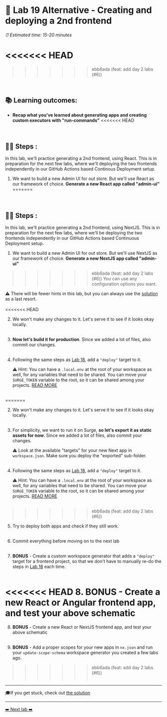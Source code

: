 # 🧲 Lab 19 Alternative - Creating and deploying a 2nd frontend

###### ⏰ Estimated time: 15-20 minutes
<<<<<<< HEAD
=======

>>>>>>> ebb6ada (feat: add day 2 labs (#6))
<br />

## 📚 Learning outcomes:

- **Recap what you've learned about generating apps and creating custom executors with "run-commands"**
<<<<<<< HEAD
<br /><br /><br />

## 🏋️‍♀️ Steps :

In this lab, we'll practice generating a 2nd frontend, using React. This is in preparation for the next few labs, where we'll
deploying the two frontends independently in our GitHub Actions based Continous Deployment setup.

1. We want to build a new Admin UI for out store. But we'll use React as our framework of choice. 
   **Generate a new React app called "admin-ui"**
=======
  <br /><br /><br />

## 🏋️‍♀️ Steps :

In this lab, we'll practice generating a 2nd frontend, using NextJS. This is in preparation for the next few labs, where we'll
be deploying the two frontends independently in our GitHub Actions based Continuous Deployment setup.

1. We want to build a new Admin UI for out store. But we'll use NextJS as our framework of choice.
   **Generate a new NextJS app called "admin-ui"**
>>>>>>> ebb6ada (feat: add day 2 labs (#6))
   You can use any configuration options you want.

   ⚠️ There will be fewer hints in this lab, but you can always use the [solution](SOLUTION.md) as a last resort.
   <br /> <br />
<<<<<<< HEAD
   
2. We won't make any changes to it. Let's serve it to see if it looks okay locally.
   <br /> <br />

3. **Now let's build it for production**. Since we added a lot of files, also commit our changes.
   <br /> <br />

4. Following the same steps as [Lab 18](../lab18/LAB.md), add a `"deploy"` target to it.
   
   ⚠️ Hint: You can have a `.local.env` at the root of your workspace as well, for any variables that need to be shared.
   You can move your `SURGE_TOKEN` variable to the root, so it can be shared among your projects. [READ MORE](https://nx.dev/latest/react/guides/environment-variables#loading-environment-variables)
   <br /> <br />
   
=======

2. We won't make any changes to it. Let's serve it to see if it looks okay locally.
   <br /> <br />

3. For simplicity, we want to run it on Surge, **so let's export it as static assets for now**. Since we added a lot of files, also commit your changes.

   ⚠️ Look at the available "targets" for your new Next app in `workspace.json`. Make sure you deploy the "exported" sub-folder.
   <br /> <br />

4. Following the same steps as [Lab 18](../lab18/LAB.md), add a `"deploy"` target to it.

   ⚠️ Hint: You can have a `.local.env` at the root of your workspace as well, for any variables that need to be shared.
   You can move your `SURGE_TOKEN` variable to the root, so it can be shared among your projects. [READ MORE](https://nx.dev/latest/react/guides/environment-variables#loading-environment-variables)
   <br /> <br />

>>>>>>> ebb6ada (feat: add day 2 labs (#6))
5. Try to deploy both apps and check if they still work.
   <br /> <br />

6. Commit everything before moving on to the next lab
   <br /> <br />

7. **BONUS** - Create a custom workspace generator that adds a `"deploy"` target for a frontend project, so that we don't have to manually re-do the steps in [Lab 18](../lab18/LAB.md) each time.
   <br /> <br />

<<<<<<< HEAD
8. **BONUS** - Create a new React or Angular frontend app, and test your above schematic
=======
8. **BONUS** - Create a new React or NextJS frontend app, and test your above schematic
   <br /> <br />

9. **BONUS** - Add a proper scopes for your new apps in `nx.json` and run your `update-scope-schema` workspace generator you created a few labs ago.
>>>>>>> ebb6ada (feat: add day 2 labs (#6))
   <br /> <br />

---

🎓If you get stuck, check out [the solution](SOLUTION.md)

---

[➡️ Next lab ➡️](../lab20-alt/LAB.md)
